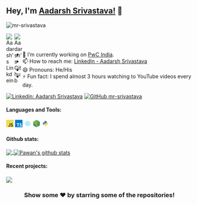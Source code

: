 ## Hey, I'm [Aadarsh Srivastava!](http://mr-srivastava.vercel.app/) 👋

<p align="left"> <img src="https://komarev.com/ghpvc/?username=mr-srivastava&label=Views&color=blue&style=plastic" alt="mr-srivastava" /> </p>

<a href="https://www.linkedin.com/in/aadarsh-srivastava-3470b0128/">
  <img align="left" alt="Aadarsh's Linkdein" width="22px" src="https://cdn.jsdelivr.net/npm/simple-icons@v3/icons/linkedin.svg" />
</a>
<a href="https://github.com/mr-srivastava">
  <img align="left" alt="Aadarsh's Github" width="22px" src="https://cdn.jsdelivr.net/npm/simple-icons@v3/icons/github.svg" />
</a>

<br/>
<br/>


- 🔭 I’m currently working on [PwC India](https://www.pwc.in/).
- 📫 How to reach me: [LinkedIn - Aadarsh Srivastava](https://www.linkedin.com/in/aadarsh-srivastava-3470b0128/)
- 😄 Pronouns: He/His
- ⚡ Fun fact: I spend almost 3 hours watching to YouTube videos every day.

[![Linkedin: Aadarsh Srivastava](https://img.shields.io/badge/-Aadarsh-blue?style=flat-square&logo=Linkedin&logoColor=white&link=https://www.linkedin.com/in/aadarsh-srivastava-3470b0128/)](https://www.linkedin.com/in/aadarsh-srivastava-3470b0128/)
[![GitHub mr-srivastava](https://img.shields.io/github/followers/mr-srivastava?label=follow&style=social)](https://github.com/mr-srivastava)


#### Languages and Tools:

<code><img height="20" src="https://raw.githubusercontent.com/github/explore/80688e429a7d4ef2fca1e82350fe8e3517d3494d/topics/javascript/javascript.png"></code>
<code><img height="20" src="https://raw.githubusercontent.com/github/explore/80688e429a7d4ef2fca1e82350fe8e3517d3494d/topics/typescript/typescript.png"></code>
<code><img height="20" src="https://raw.githubusercontent.com/github/explore/80688e429a7d4ef2fca1e82350fe8e3517d3494d/topics/react/react.png"></code>
<code><img height="20" src="https://raw.githubusercontent.com/github/explore/80688e429a7d4ef2fca1e82350fe8e3517d3494d/topics/nodejs/nodejs.png"></code>
<code><img height="20" src="https://raw.githubusercontent.com/github/explore/80688e429a7d4ef2fca1e82350fe8e3517d3494d/topics/python/python.png"></code>

#### Github stats:
<a href="https://github.com/mr-srivastava">
  <img align="center" src="https://github-readme-stats.vercel.app/api/top-langs/?username=mr-srivastava&theme=light&hide_langs_below=1" />
</a>
<a href="https://github.com/mr-srivastava">
 <img align="center" src="https://github-readme-stats.vercel.app/api?username=mr-srivastava&show_icons=true&theme=light&line_height=27" alt="Pawan's github stats"/>
</a>

#### Recent projects:
<a href="https://github.com/mr-srivastava/typing-speedtest">
  <img align="center" src="https://github-readme-stats.vercel.app/api/pin/?username=mr-srivastava&repo=typing-speedtest&theme=light" />
</a>

<div align="center">

### Show some ❤️ by starring some of the repositories!

</div>
